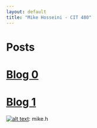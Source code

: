 ```yaml
---
layout: default
title: "Mike Hosseini - CIT 480"
---
```

# Posts

# [Blog 0](https://mikehosseini.github.io/mikehosseini.github.io/posts/2020/08/31/Blog-0.html)

# [Blog 1](https://mikehosseini.github.io/mikehosseini.github.io/posts/2020/09/06/Blog-1.html)



[![alt text][1.1]][1]: mike.h

[1.1]: http://i.imgur.com/tXSoThF.png (twitter icon with padding)

[1]: http://www.twitter.com/carlsednaoui

